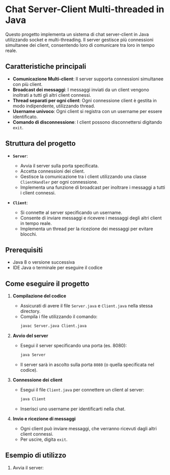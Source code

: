 # Chat Server-Client Multi-threaded in Java

Questo progetto implementa un sistema di chat server-client in Java utilizzando socket e multi-threading. Il server gestisce più connessioni simultanee dei client, consentendo loro di comunicare tra loro in tempo reale.

## Caratteristiche principali

- **Comunicazione Multi-client**: Il server supporta connessioni simultanee con più client.
- **Broadcast dei messaggi**: I messaggi inviati da un client vengono inoltrati a tutti gli altri client connessi.
- **Thread separati per ogni client**: Ogni connessione client è gestita in modo indipendente, utilizzando thread.
- **Username univoco**: Ogni client si registra con un username per essere identificato.
- **Comando di disconnessione**: I client possono disconnettersi digitando `exit`.

## Struttura del progetto

- **`Server`**: 
  - Avvia il server sulla porta specificata.
  - Accetta connessioni dei client.
  - Gestisce la comunicazione tra i client utilizzando una classe `ClientHandler` per ogni connessione.
  - Implementa una funzione di broadcast per inoltrare i messaggi a tutti i client connessi.

- **`Client`**:
  - Si connette al server specificando un username.
  - Consente di inviare messaggi e ricevere i messaggi degli altri client in tempo reale.
  - Implementa un thread per la ricezione dei messaggi per evitare blocchi.

## Prerequisiti

- Java 8 o versione successiva
- IDE Java o terminale per eseguire il codice

## Come eseguire il progetto

1. **Compilazione del codice**
   - Assicurati di avere il file `Server.java` e `Client.java` nella stessa directory.
   - Compila i file utilizzando il comando:
     ```bash
     javac Server.java Client.java
     ```

2. **Avvio del server**
   - Esegui il server specificando una porta (es. 8080):
     ```bash
     java Server
     ```
   - Il server sarà in ascolto sulla porta `8080` (o quella specificata nel codice).

3. **Connessione dei client**
   - Esegui il file `Client.java` per connettere un client al server:
     ```bash
     java Client
     ```
   - Inserisci uno username per identificarti nella chat.

4. **Invio e ricezione di messaggi**
   - Ogni client può inviare messaggi, che verranno ricevuti dagli altri client connessi.
   - Per uscire, digita `exit`.

## Esempio di utilizzo

1. Avvia il server:
